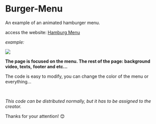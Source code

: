 # Burger-Menu
 An example of an animated hamburger menu. 

 access the website: <a href="https://jacksonfagundes2007.github.io/Hamburg-menu/index.html">Hamburg Menu</a>

*example:*

<img src="https://cdn.discordapp.com/attachments/811651647956189244/811652646778961941/video1.gif">

<br>

**The page is focused on the menu. The rest of the page: background video, texts,** 
**footer and etc...**

The code is easy to modify, you can change the color of the menu or everything...

<br>

_This code can be distributed normally, but it has to_ 
_be assigned to the creator._

Thanks for your attention! 😊